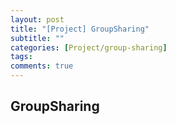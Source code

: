 ```yaml
---
layout: post
title: "[Project] GroupSharing"
subtitle: ""
categories: [Project/group-sharing]
tags:
comments: true
---
```


## GroupSharing
